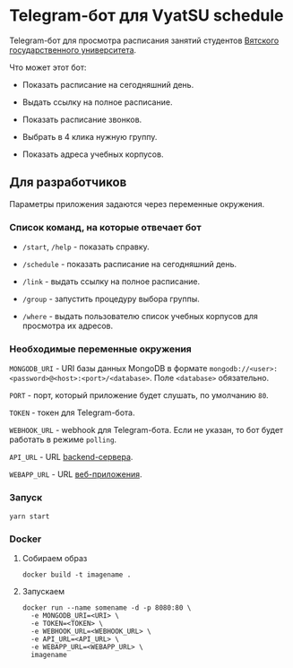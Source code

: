 # Telegram-бот для VyatSU schedule

Telegram-бот для просмотра расписания занятий студентов [Вятского государственного университета](https://www.vyatsu.ru).

Что может этот бот:

- Показать расписание на сегодняшний день.

- Выдать ссылку на полное расписание.

- Показать расписание звонков.

- Выбрать в 4 клика нужную группу.

- Показать адреса учебных корпусов.

## Для разработчиков

Параметры приложения задаются через переменные окружения.

### Список команд, на которые отвечает бот

  - `/start`, `/help` - показать справку.

  - `/schedule` - показать расписание на сегодняшний день.

  - `/link` - выдать ссылку на полное расписание.

  - `/group` - запустить процедуру выбора группы.

  - `/where` - выдать пользователю список учебных корпусов для просмотра их адресов.

### Необходимые переменные окружения

`MONGODB_URI` - URI базы данных MongoDB в формате `mongodb://<user>:<password>@<host>:<port>/<database>`. 
Поле `<database>` обязательно.

`PORT` - порт, который приложение будет слушать, по умолчанию `80`.

`TOKEN` - токен для Telegram-бота.

`WEBHOOK_URL` - webhook для Telegram-бота. Если не указан, то бот будет работать в режиме `polling`.

`API_URL` - URL [backend-сервера](https://github.com/alirzaev/vyatsu-schedule-backend).

`WEBAPP_URL` - URL [веб-приложения](https://github.com/alirzaev/vyatsu-schedule).

### Запуск

```
yarn start
```

### Docker

1. Собираем образ

   ```
   docker build -t imagename .
   ```

2. Запускаем
   
   ```
   docker run --name somename -d -p 8080:80 \
     -e MONGODB_URI=<URI> \
     -e TOKEN=<TOKEN> \
     -e WEBHOOK_URL=<WEBHOOK_URL> \
     -e API_URL=<API_URL> \
     -e WEBAPP_URL=<WEBAPP_URL> \
     imagename
   ```
